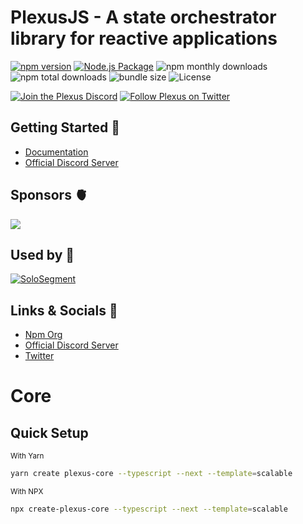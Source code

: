 # PlexusJS - A state orchestrator library for reactive applications

[![npm version](https://badge.fury.io/js/@plexusjs%2Fcore.svg)](https://badge.fury.io/js/@plexusjs%2Fcore)
[![Node.js Package](https://github.com/PlexusJS/plexus/actions/workflows/npm-publish-github-packages.yml/badge.svg)](https://github.com/PlexusJS/plexus/actions/workflows/npm-publish-github-packages.yml)
![npm monthly downloads](https://img.shields.io/npm/dw/@plexusjs/core?style=flat)
![npm total downloads](https://img.shields.io/npm/dt/@plexusjs/core?style=flat)
![bundle size](https://img.shields.io/bundlephobia/min/@plexusjs/core?style=flat)
![License](https://img.shields.io/npm/l/@plexusjs/core?style=flat)

[![Join the Plexus Discord](https://discordapp.com/api/guilds/941858479793123358/embed.png)](https://discord.gg/kWJ2kVnykH)
[![Follow Plexus on Twitter](https://img.shields.io/twitter/follow/plexusjs?color=%09%231DA1F2&logo=Twitter&logoColor=%09%231DA1F2&style=flat)](https://twitter.com/plexusjs)

## Getting Started 🚀

-   [Documentation](https://plexusjs.org)
-   [Official Discord Server](https://discord.gg/m2VmArU6WP)

## Sponsors 🫀

<a aria-label="Powered By Vercel" href="https://vercel.com?utm_source=plexusjs&utm_campaign=oss">
  <img src="https://www.datocms-assets.com/31049/1618983297-powered-by-vercel.svg">
</a>

## Used by 🤝

[![SoloSegment](https://solosegment.com/wp-content/uploads/2021/10/SoloSegment-logo-orange-white.png)](https://solosegment.com/)

## Links & Socials 🔗

-   [Npm Org](https://www.npmjs.com/org/plexusjs)
-   [Official Discord Server](https://discord.gg/m2VmArU6WP)
-   [Twitter](https://twitter.com/plexusjs)

# Core

## Quick Setup

<small>With Yarn</small>

```bash prefix="$"
yarn create plexus-core --typescript --next --template=scalable
```

<small>With NPX</small>

```bash
npx create-plexus-core --typescript --next --template=scalable
```
